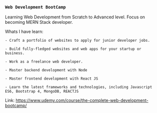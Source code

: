 ### `Web Development BootCamp`
Learning Web Development from Scratch to Advanced level.
Focus on becoming MERN Stack developer.


Whats I have learn:
	
	- Craft a portfolio of websites to apply for junior developer jobs.
	
	- Build fully-fledged websites and web apps for your startup or business.
	
	- Work as a freelance web developer.
	
	- Master backend development with Node
	
	- Master frontend development with React JS 
	
	- Learn the latest frameworks and technologies, including Javascript ES6, Bootstrap 4, MongoDB, REACTJS
	
Link: https://www.udemy.com/course/the-complete-web-development-bootcamp/

